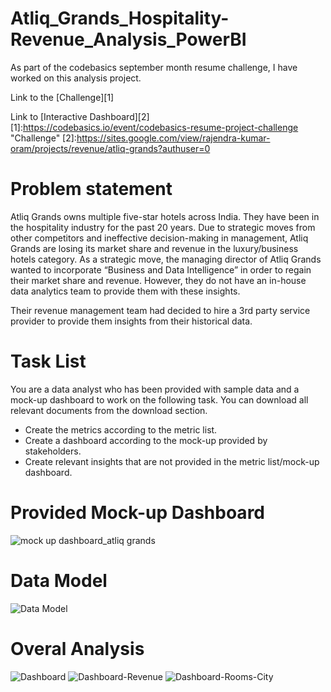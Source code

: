 # Atliq_Grands_Hospitality-Revenue_Analysis_PowerBI
As part of the codebasics september month resume challenge, I have worked on this analysis project.

Link to the [Challenge][1]

Link to [Interactive Dashboard][2]
[1]:https://codebasics.io/event/codebasics-resume-project-challenge "Challenge"
[2]:https://sites.google.com/view/rajendra-kumar-oram/projects/revenue/atliq-grands?authuser=0

# Problem statement
Atliq Grands owns multiple five-star hotels across India. They have been in the hospitality industry for the past 20 years. Due to strategic moves from other competitors and ineffective decision-making in management, Atliq Grands are losing its market share and revenue in the luxury/business hotels category. As a strategic move, the managing director of Atliq Grands wanted to incorporate “Business and Data Intelligence” in order to regain their market share and revenue. However, they do not have an in-house data analytics team to provide them with these insights.

Their revenue management team had decided to hire a 3rd party service provider to provide them insights from their historical data.

# Task List
You are a data analyst who has been provided with sample data and a mock-up dashboard to work on the following task. You can download all relevant documents from the download section.

* Create the metrics according to the metric list.
* Create a dashboard according to the mock-up provided by stakeholders.
* Create relevant insights that are not provided in the metric list/mock-up dashboard.

# Provided Mock-up Dashboard
![mock up dashboard_atliq grands](https://user-images.githubusercontent.com/92287466/195145069-4b922b6f-29e3-4943-8cd7-5edea422f3ad.png)
# Data Model
![Data Model](https://user-images.githubusercontent.com/92287466/195145253-20be4ec3-4b59-4a8b-ada8-a7d88934c60e.png)
# Overal Analysis
![Dashboard](https://user-images.githubusercontent.com/92287466/195145376-4795b6c3-2bce-46bb-b909-d67d92d6082c.png)
![Dashboard-Revenue](https://user-images.githubusercontent.com/92287466/195145395-b4d50f78-3c40-4f7c-8ed7-85a3cae8b11e.png)
![Dashboard-Rooms-City](https://user-images.githubusercontent.com/92287466/195145412-51acc3dd-57d5-48dc-8a98-b62db28c300c.png)
